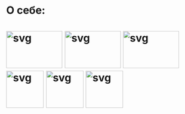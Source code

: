 <h1>О себе:<h1>
<img width="150" height="100" alt="svg" src="https://svg4.ru/data_svg/Vscode%20Icons%20Collection/go.svg" />
<img width="150" height ="100" alt="svg" src="https://svg4.ru/data_svg/Colored%20Interface%20And%20Logo%20Icons%20Collection/python.svg" />
<img width="150" height="100" alt="svg" src="https://svg4.ru/data_svg/Colored%20Svg%20Logos%20Collection/pytorch.svg" />
<img wigth="150" height="100" alt="svg" src="https://svg4.ru/data_svg/Vscode%20Icons%20Collection/html.svg/" />
<img wigth="150" height="100" alt="svg" src="https://svg4.ru/data_svg/Colored%20Svg%20Logos%20Collection/react.svg" />
<img wigth="150" height="100" alt="svg" src="https://svg4.ru/data_svg/Colored%20Svg%20Logos%20Collection/javascript.svg" />

